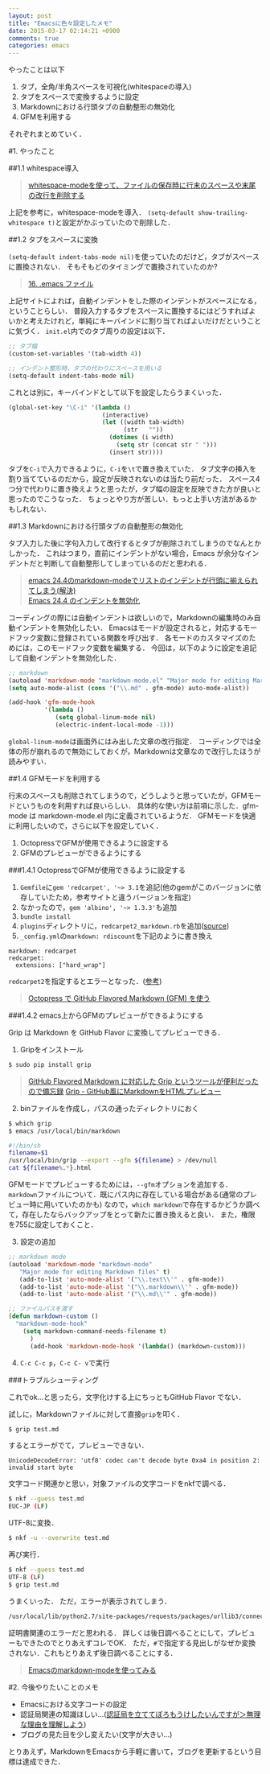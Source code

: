 ```yaml
---
layout: post
title: "Emacsに色々設定したメモ"
date: 2015-03-17 02:14:21 +0900
comments: true
categories: emacs
---
```


やったことは以下

1. タブ，全角/半角スペースを可視化(whitespaceの導入)
2. タブをスペースで変換するように設定
3. Markdownにおける行頭タブの自動整形の無効化
4. GFMを利用する

それぞれまとめていく．

<!-- more -->

#1. やったこと

##1.1 whitespace導入

>[whitespace-modeを使って、ファイルの保存時に行末のスペースや末尾の改行を削除する](http://qiita.com/itiut@github/items/4d74da2412a29ef59c3a)

上記を参考に，whitespace-modeを導入．
`(setq-default show-trailing-whitespace t)`と設定がかぶっていたので削除した．

##1.2 タブをスペースに変換

`(setq-default indent-tabs-mode nil)`を使っていたのだけど，タブがスペースに置換されない．
そもそもどのタイミングで置換されていたのか?

>[16. .emacs ファイル](http://www.math.s.chiba-u.ac.jp/~matsu/lisp/emacs-lisp-intro-jp_17.html#SEC198)

上記サイトによれば，自動インデントをした際のインデントがスペースになる，ということらしい．
普段入力するタブをスペースに置換するにはどうすればよいかと考えたけれど，単純にキーバインドに割り当てればよいだけだということに気づく．
`init.el`内でのタブ周りの設定は以下．

```lisp
;; タブ幅
(custom-set-variables '(tab-width 4))

;; インデント整形時，タブの代わりにスペースを用いる
(setq-default indent-tabs-mode nil)
```

これとは別に，キーバインドとして以下を設定したらうまくいった．

```lisp
(global-set-key "\C-i" '(lambda ()
                          (interactive)
                          (let ((width tab-width)
                                (str   ""))
                            (dotimes (i width)
                              (setq str (concat str " ")))
                            (insert str))))
```

タブを`C-i`で入力できるように，`C-i`を`\t`で置き換えていた．
タブ文字の挿入を割り当てているのだから，設定が反映されないのは当たり前だった．
スペース4つ分で代わりに置き換えようと思ったが，タブ幅の設定を反映できた方が良いと思ったのでこうなった．
ちょっとやり方が苦しい．もっと上手い方法があるかもしれない．

##1.3 Markdownにおける行頭タブの自動整形の無効化

タブ入力した後に字句入力して改行するとタブが削除されてしまうのでなんとかしかった．
これはつまり，直前にインデントがない場合，Emacs が余分なインデントだと判断して自動整形してしまっているのだと思われる．

>[emacs 24.4のmarkdown-modeでリストのインデントが行頭に揃えられてしまう(解決)](http://www.nofuture.tv/diary/20141114.html)   
>[Emacs 24.4 のインデントを無効化](http://www.muskmelon.jp/?p=1068)

コーディングの際には自動インデントは欲しいので，Markdownの編集時のみ自動インデントを無効化したい．
Emacsはモードが設定されると，対応するモードフック変数に登録されている関数を呼び出す．
各モードのカスタマイズのためには，このモードフック変数を編集する．
今回は，以下のように設定を追記して自動インデントを無効化した．

```lisp
;; markdown
(autoload 'markdown-mode "markdown-mode.el" "Major mode for editing Markdown files" t)
(setq auto-mode-alist (cons '("\\.md" . gfm-mode) auto-mode-alist))

(add-hook 'gfm-mode-hook
          '(lambda ()
             (setq global-linum-mode nil)
             (electric-indent-local-mode -1)))
```

`global-linum-mode`は画面外にはみ出した文章の改行指定．
コーディングでは全体の形が崩れるので無効にしておくが，Markdownは文章なので改行したほうが読みやすい．

##1.4 GFMモードを利用する

行末のスペースも削除されてしまうので，どうしようと思っていたが，GFMモードというものを利用すれば良いらしい．
具体的な使い方は前項に示した．gfm-mode は markdown-mode.el 内に定義されているようだ．
GFMモードを快適に利用したいので，さらに以下を設定していく．

1. OctopressでGFMが使用できるように設定する
2. GFMのプレビューができるようにする

###1.4.1 OctopressでGFMが使用できるように設定する

1. `Gemfile`に`gem 'redcarpet', '~> 3.1`を追記(他のgemがこのバージョンに依存していたため，参考サイトと違うバージョンを指定)
2. なかったので，`gem 'albino', '~> 1.3.3'`も追加
3. `bundle install`
4. `plugins`ディレクトリに，`redcarpet2_markdown.rb`を追加([source](https://github.com/nono/Jekyll-plugins))
5. `_config.yml`の`markdown: rdiscount`を下記のように書き換え

```
markdown: redcarpet
redcarpet:
  extensions: ["hard_wrap"]
```

`redcarpet2`を指定するとエラーとなった．([参考](https://github.com/clayallsopp/rubymotion-tutorial/issues/30))

>[Octopress で GitHub Flavored Markdown (GFM) を使う](http://blog.tdksk.com/2013/05/06/use-gfm-in-octopress.html)

###1.4.2 emacs上からGFMのプレビューができるようにする

Grip は Markdown を GitHub Flavor に変換してプレビューできる．

1. Gripをインストール

```bash
$ sudo pip install grip
```

>[GitHub Flavored Markdown に対応した Grip というツールが便利だったので備忘録](http://blog.wonderrabbitproject.net/2014/07/github-flavored-markdown-grip.html)
>[Grip - GitHub風にMarkdownをHTMLプレビュー](http://www.moongift.jp/2014/01/grip-github風にmarkdownをhtmlプレビュー/)

2. binファイルを作成し，パスの通ったディレクトリにおく

```bash
$ which grip
$ emacs /usr/local/bin/markdown

#!/bin/sh
filename=$1
/usr/local/bin/grip --export --gfm ${filename} > /dev/null
cat ${filename%.*}.html
```

GFMモードでプレビューするためには，`--gfm`オプションを追加する．
`markdown`ファイルについて．既にパス内に存在している場合がある(通常のプレビュー時に用いていたのかも)
なので，`which markdown`で存在するかどうか調べて，存在したならバックアップをとって新たに置き換えると良い．
また，権限を755に設定しておくこと．

3. 設定の追加

```lisp
;; markdown mode
(autoload 'markdown-mode "markdown-mode"
   "Major mode for editing Markdown files" t)
   (add-to-list 'auto-mode-alist '("\\.text\\'" . gfm-mode))
   (add-to-list 'auto-mode-alist '("\\.markdown\\'" . gfm-mode))
   (add-to-list 'auto-mode-alist '("\\.md\\'" . gfm-mode))

;; ファイルパスを渡す
(defun markdown-custom ()
  "markdown-mode-hook"
    (setq markdown-command-needs-filename t)
      )
      (add-hook 'markdown-mode-hook '(lambda() (markdown-custom)))
```

4. `C-c C-c p`，`C-c C- v`で実行

###トラブルシューティング

これでok...と思ったら，文字化けする上にちっともGitHub Flavor でない．

試しに，Markdownファイルに対して直接`grip`を叩く．

```bash
$ grip test.md
```

するとエラーがでて，プレビューできない．

```
UnicodeDecodeError: 'utf8' codec can't decode byte 0xa4 in position 2: invalid start byte
```

文字コード関連かと思い，対象ファイルの文字コードをnkfで調べる．

```bash
$ nkf --guess test.md
EUC-JP (LF)
```

UTF-8に変換．

```bash
$ nkf -u --overwrite test.md
```

再び実行．

```bash
$ nkf --guess test.md
UTF-8 (LF)
$ grip test.md
```

うまくいった．
ただ，エラーが表示されてしまう．

```bash
/usr/local/lib/python2.7/site-packages/requests/packages/urllib3/connectionpool.py:769: InsecureRequestWarning: Unverified HTTPS request is being made. Adding certificate verification is strongly advised. See: https://urllib3.readthedocs.org/en/latest/security.html InsecureRequestWarning)
```

証明書関連のエラーだと思われる．
詳しくは後日調べることにして，プレビューもできたのでとりあえずコレでOK．
ただ，`#`で指定する見出しがなぜか変換されない．これもとりあえず後日調べることにする．

>[Emacsのmarkdown-modeを使ってみる](http://blog.s-amemiya.com/development/emacsのmarkdown-modeを使ってみる/)  

#2. 今後やりたいことのメモ

* Emacsにおける文字コードの設定
* 認証局関連の知識ほしい...([認証局を立ててぼろもうけしたいんですが＞無理な理由を理解しよう](http://qiita.com/kawaz/items/f90810b9ea823b6556a8))
* ブログの見た目を少し変えたい(文字が大きい...)

とりあえず，MarkdownをEmacsから手軽に書いて，ブログを更新するという目標は達成できた．
